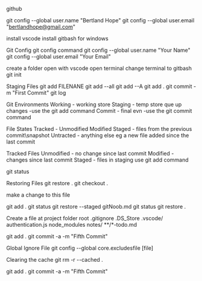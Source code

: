 github

git config --global user.name "Bertland Hope"
git config --global user.email "bertlandhope@gmail.com"

install vscode
install gitbash for windows

Git Config 
git config command 
git config --global user.name "Your Name" 
git config --global user.email "Your Email" 

create a folder
open with vscode
open terminal
change terminal to gitbash
git init

Staging Files 
git add FILENANE 
git add  --all
git add --A 
git add . 
git commit -m "First Commit" 
git log

Git Environments
Working - working store
Staging - temp store que up changes -use the git add command
Commit - final evn -use the git commit command

File States
Tracked - Unmodified Modified Staged - files from the previous commit\snapshot
Untracted - anything else eg a new file added since the last commit

Tracked Files 
Unmodified - no change since last commit
Modified - changes since last commit
Staged - files in staging use git add command

git status

Restoring Files 
git restore . 
git checkout .

make a change to this file

git add .
git status
git restore --staged gitNoob.md
git status
git restore .

Create a file at project folder root .gitignore
.DS_Store
.vscode/
authentication.js
node_modules
notes/
**/*-todo.md

git add .
git commit -a -m "Fifth Commit"

Global Ignore File
git config --global core.excludesfile [file]

Clearing the cache
git rm -r --cached .

git add .
git commit -a -m "Fifth Commit"